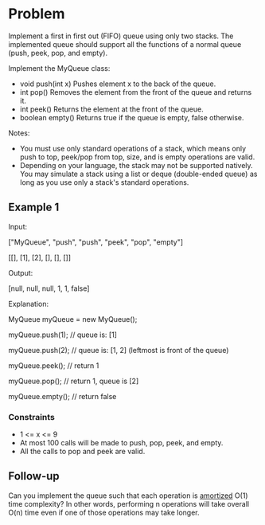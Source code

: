 # Problem

Implement a first in first out (FIFO) queue using only two stacks. The implemented queue should support all the functions of a normal queue (push, peek, pop, and empty).

Implement the MyQueue class:

- void push(int x) Pushes element x to the back of the queue.
- int pop() Removes the element from the front of the queue and returns it.
- int peek() Returns the element at the front of the queue.
- boolean empty() Returns true if the queue is empty, false otherwise.

Notes:

- You must use only standard operations of a stack, which means only push to top, peek/pop from top, size, and is empty operations are valid.
- Depending on your language, the stack may not be supported natively. You may simulate a stack using a list or deque (double-ended queue) as long as you use only a stack's standard operations.
 
## Example 1

Input:

["MyQueue", "push", "push", "peek", "pop", "empty"]

[[], [1], [2], [], [], []]

Output:

[null, null, null, 1, 1, false]

Explanation:

MyQueue myQueue = new MyQueue();

myQueue.push(1); // queue is: [1]

myQueue.push(2); // queue is: [1, 2] (leftmost is front of the queue)

myQueue.peek(); // return 1

myQueue.pop(); // return 1, queue is [2]

myQueue.empty(); // return false
 
### Constraints

- 1 <= x <= 9
- At most 100 calls will be made to push, pop, peek, and empty.
- All the calls to pop and peek are valid.
 
## Follow-up

Can you implement the queue such that each operation is [amortized](https://en.wikipedia.org/wiki/Amortized_analysis) O(1) time complexity? In other words, performing n operations will take overall O(n) time even if one of those operations may take longer.
